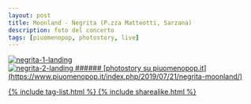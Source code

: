 ```yaml
---
layout: post
title: Moonland - Negrita (P.zza Matteotti, Sarzana)
description: foto del concerto
tags: [piuomenopop, photostory, live]
---
```


<a href="https://www.piuomenopop.it/index.php/2019/07/21/negrita-moonland/" >
<img alt="negrita-1-landing" src="https://res.cloudinary.com/lorenzoantei-github-io/image/upload/v1599385930/live/2019/moonland/negrita-11_ob4e0o.jpg">

<br>

<img alt="negrita-2-landing" src="https://res.cloudinary.com/lorenzoantei-github-io/image/upload/v1599385931/live/2019/moonland/negrita-03_cajaz2.jpg">
###### [photostory su piuomenopop.it](https://www.piuomenopop.it/index.php/2019/07/21/negrita-moonland/)

{% include tag-list.html %}
{% include sharealike.html %}
